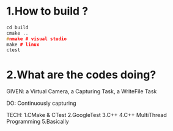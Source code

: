 

# 1.How to build ?
```C++
cd build
cmake ..
#nmake # visual studio 
make # linux
ctest

```

# 2.What are the codes doing?

GIVEN:
a Virtual Camera, a Capturing Task, a WriteFile Task 


DO:
Continuously capturing


TECH:
1.CMake & CTest
2.GoogleTest
3.C++
4.C++ MultiThread Programming
5.Basically 